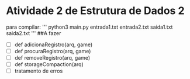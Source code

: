 # Atividade 2 de Estrutura de Dados 2
para compilar:
'''
python3 main.py entrada1.txt entrada2.txt saida1.txt saida2.txt
'''
##A fazer
-[ ] def adicionaRegistro(arq, game)
-[ ] def procuraRegistro(arq, game)
-[ ] def removeRegistro(arq, game)
-[ ] def storageCompaction(arq)
-[ ] tratamento de erros
